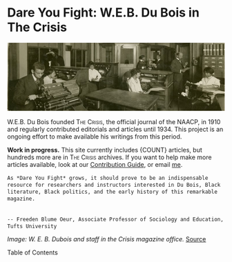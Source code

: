 # Dare You Fight: W.E.B. Du Bois in The Crisis

![](/Images/crisis_office.png)  


W.E.B. Du Bois founded <span style="font-variant:small-caps;">The Crisis</span>, the official journal of the NAACP, in 1910 and regularly contributed editorials and articles until 1934. This project is an ongoing effort to make available his writings from this period.


**Work in progress.** This site currently includes {COUNT} articles, but hundreds more are in <span style="font-variant:small-caps;">The Crisis</span> archives. If you want to help make more articles available, look at our [Contribution Guide](https://github.com/nealcaren/fightordie/blob/main/contributing.md), or email [me](mailto:nealcaren@unc.edu).

```{epigraph}
As *Dare You Fight* grows, it should prove to be an indispensable resource for researchers and instructors interested in Du Bois, Black literature, Black politics, and the early history of this remarkable magazine.


-- Freeden Blume Oeur, Associate Professor of Sociology and Education, Tufts University
```

*Image: W. E. B. Dubois and staff in the Crisis magazine office.* [Source](https://digitalcollections.nypl.org/items/8e0981a2-4aea-a10a-e040-e00a18063089)

Table of Contents

```{tableofcontents}
```
